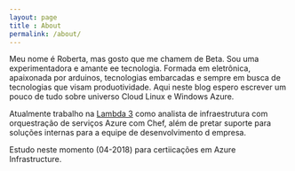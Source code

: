 ```yaml
---
layout: page
title : About
permalink: /about/
---
```


Meu nome é Roberta, mas gosto que me chamem de Beta. Sou uma experimentadora e amante ee tecnologia. Formada em eletrônica, apaixonada por arduinos, tecnologias embarcadas e sempre em busca de tecnologias que visam produotividade. Aqui neste blog espero escrever um pouco de tudo sobre universo Cloud Linux e Windows Azure.

Atualmente trabalho na [Lambda 3](https://www.lambda3.com.br) como analista de infraestrutura com orquestração de serviços Azure com Chef, além de pretar suporte para soluções internas para a equipe de desenvolvimento d empresa.

Estudo neste momento (04-2018) para certiicações em Azure Infrastructure. 
